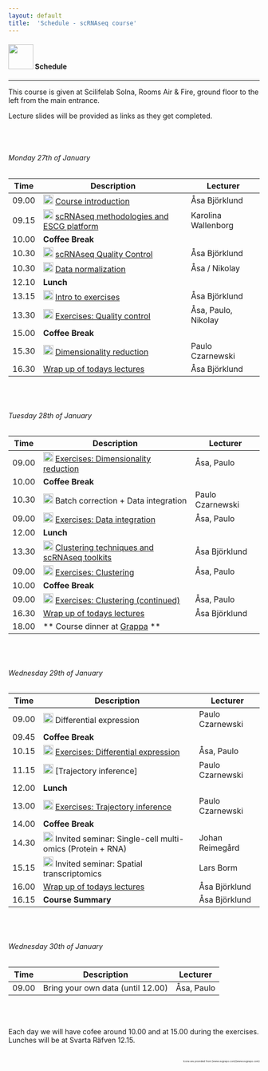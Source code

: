 ```yaml
---
layout: default
title:  'Schedule - scRNAseq course'
---
```


#### <img border="0" src="https://www.svgrepo.com/show/158264/schedule.svg" width="50" height="50"> Schedule
***

This course is given at Scilifelab Solna, Rooms Air & Fire, ground floor to the left from the main entrance.

Lecture slides will be provided as links as they get completed.

<br/>

<br/>

###### Monday 27th of January

| Time  | Description         | Lecturer  |
| ----- | ------------------- | --------- |
| 09.00 | <img border="0" src="https://www.svgrepo.com/show/165459/business-presentation.svg" width="20" height="20"> [Course introduction](slides2019/course_intro_Asa_Bjorklund_2019.pdf) | Åsa Björklund |
| 09.15 | <img border="0" src="https://www.svgrepo.com/show/165459/business-presentation.svg" width="20" height="20"> [scRNAseq methodologies and ESCG platform](slides2019/Eukaryotic_Single_Cell_Transcriptomics_HG_2019.pdf) | Karolina Wallenborg |
| 10.00 | **Coffee Break**	| |
| 10.30 | <img border="0" src="https://www.svgrepo.com/show/165459/business-presentation.svg" width="20" height="20"> [scRNAseq Quality Control](slides2019/scRNAseq_QC_Asa_Bjorklund_2019.pdf) | Åsa Björklund |
| 10.30 | <img border="0" src="https://www.svgrepo.com/show/165459/business-presentation.svg" width="20" height="20"> [Data normalization](slides2019/read_alignments_2019_J_Reimegard.pdf) | Åsa / Nikolay |
| 12.10 | **Lunch** | |
| 13.15 | <img border="0" src="https://www.svgrepo.com/show/165459/business-presentation.svg" width="20" height="20"> [Intro to exercises](slides2019/exercises_intro_Asa_Bjorklund_2019.pdf) | Åsa Björklund |
| 13.30 | <img border="0" src="https://www.svgrepo.com/show/6672/exercise.svg" width="20" height="20"> [Exercises: Quality control](exercises.md) | Åsa, Paulo, Nikolay |
| 15.00 | **Coffee Break**	| |
| 15.30 | <img border="0" src="https://www.svgrepo.com/show/165459/business-presentation.svg" width="20" height="20"> [Dimensionality reduction](slides2019/Dimensionality_reduction_P_Czarnewski_2019.pdf) | Paulo Czarnewski |   
| 16.30 | [Wrap up of todays lectures](https://goo.gl/forms/fr3owaquQgo72E2K3) | Åsa Björklund  |

<br/>

<br/>

###### Tuesday 28th of January

| Time  | Description         | Lecturer  |
| ----- | ------------------- | --------- |
| 09.00 | <img border="0" src="https://www.svgrepo.com/show/6672/exercise.svg" width="20" height="20"> [Exercises: Dimensionality reduction](exercises.md) | Åsa, Paulo |
| 10.00 | **Coffee Break**	| |
| 10.30 | <img border="0" src="https://www.svgrepo.com/show/165459/business-presentation.svg" width="20" height="20"> Batch correction + Data integration | Paulo Czarnewski |   
| 09.00 | <img border="0" src="https://www.svgrepo.com/show/6672/exercise.svg" width="20" height="20"> [Exercises: Data integration](exercises.md) | Åsa, Paulo |
| 12.00 | **Lunch** | |
| 13.30 | <img border="0" src="https://www.svgrepo.com/show/165459/business-presentation.svg" width="20" height="20"> [Clustering techniques and scRNAseq toolkits](slides2019/scRNAseq_toolkits_Asa_Bjorklund_2019.pdf) | Åsa Björklund |   
| 09.00 | <img border="0" src="https://www.svgrepo.com/show/6672/exercise.svg" width="20" height="20"> [Exercises: Clustering](exercises.md) | Åsa, Paulo |
| 10.00 | **Coffee Break**	| |
| 09.00 | <img border="0" src="https://www.svgrepo.com/show/6672/exercise.svg" width="20" height="20"> [Exercises: Clustering (continued)](exercises.md) | Åsa, Paulo |
| 16.30 | [Wrap up of todays lectures](https://goo.gl/forms/vDBBZrSyExz3Lh4K2) | Åsa Björklund  |
| 18.00 | ** Course dinner at [Grappa](http://www.grappabar.nu) ** |

<br/>

<br/>

###### Wednesday 29th of January  

| Time  | Description         | Lecturer  |
| ----- | ------------------- | --------- |
| 09.00 | <img border="0" src="https://www.svgrepo.com/show/165459/business-presentation.svg" width="20" height="20"> Differential expression | Paulo Czarnewski |   
| 09.45 | **Coffee Break** | |
| 10.15 | <img border="0" src="https://www.svgrepo.com/show/6672/exercise.svg" width="20" height="20"> [Exercises: Differential expression](exercises.md) | Åsa, Paulo |
| 11.15 | <img border="0" src="https://www.svgrepo.com/show/165459/business-presentation.svg" width="20" height="20"> [Trajectory inference] | Paulo Czarnewski |   
| 12.00 | **Lunch** | |
| 13.00 | <img border="0" src="https://www.svgrepo.com/show/6672/exercise.svg" width="20" height="20"> [Exercises: Trajectory inference](exercises.md) | Paulo Czarnewski |
| 14.00 | **Coffee Break** | |
| 14.30 | <img border="0" src="https://www.svgrepo.com/show/165459/business-presentation.svg" width="20" height="20"> Invited seminar: Single-cell multi-omics  (Protein + RNA) | Johan Reimegård |
| 15.15 | <img border="0" src="https://www.svgrepo.com/show/165459/business-presentation.svg" width="20" height="20"> Invited seminar: Spatial transcriptomics | Lars Borm |
| 16.00 | [Wrap up of todays lectures](https://goo.gl/forms/LabSH8u7S2IQVZKj1) | Åsa Björklund |
| 16.15 | **Course Summary** | Åsa Björklund |

<br/>

<br/>

###### Wednesday 30th of January  

| Time  | Description         | Lecturer  |
| ----- | ------------------- | --------- |
| 09.00 | Bring your own data (until 12.00) | Åsa, Paulo |   

<br/>

<br/>

Each day we will have cofee around 10.00 and at 15.00 during the exercises. Lunches will be at Svarta Räfven 12.15.

<br/>

<div style="text-align: right; font-size: 5px"> Icons are provided from [www.svgrepo.com](www.svgrepo.com) </div>
